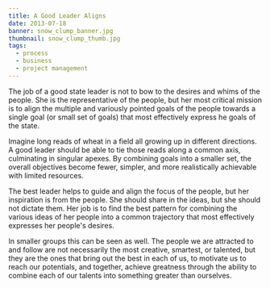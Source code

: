 ```yaml
---
title: A Good Leader Aligns
date: 2013-07-18
banner: snow_clump_banner.jpg
thumbnail: snow_clump_thumb.jpg
tags:
  - process
  - business
  - project management
---
```


The job of a good state leader is not to bow to the desires and whims of the
people. She is the representative of the people, but her most critical mission
is to align the multiple and variously pointed goals of the people towards a
single goal (or small set of goals) that most effectively express he goals of
the state.

Imagine long reads of wheat in a field all growing up in different directions. A
good leader should be able to tie those reads along a common axis, culminating
in singular apexes. By combining goals into a smaller set, the overall
objectives become fewer, simpler, and more realistically achievable with
limited resources.

The best leader helps to guide and align the focus of the people, but her
inspiration is from the people. She should share in the ideas, but she should
not dictate them. Her job is to find the best pattern for combining the various
ideas of her people into a common trajectory that most effectively expresses
her people's desires.

In smaller groups this can be seen as well. The people we are attracted to and
follow are not necessarily the most creative, smartest, or talented, but they
are the ones that bring out the best in each of us, to motivate us to reach our
potentials, and together, achieve greatness through the ability to combine each
of our talents into something greater than ourselves.
